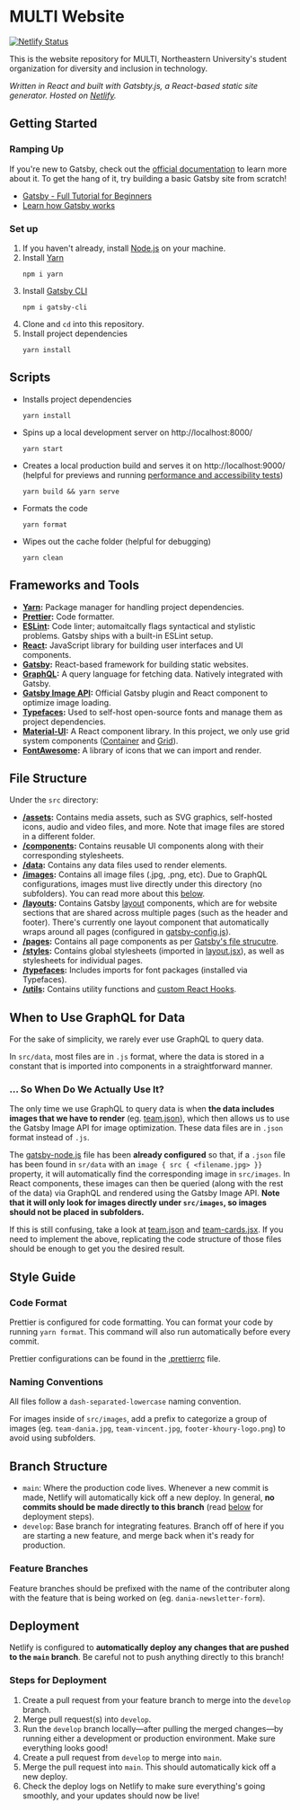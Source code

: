# MULTI Website

[![Netlify Status](https://api.netlify.com/api/v1/badges/a28e6d08-5803-4a68-907d-ff83d01cde90/deploy-status)](https://app.netlify.com/sites/numulti/deploys)

This is the website repository for MULTI, Northeastern University's student organization for diversity and inclusion in technology.

_Written in React and built with Gatsbty.js, a React-based static site generator. Hosted on [Netlify](https://netlify.com/)._

## Getting Started

### Ramping Up

If you're new to Gatsby, check out the [official documentation](https://www.gatsbyjs.com/docs/) to learn more about it. To get the hang of it, try building a basic Gatsby site from scratch!

- [Gatsby - Full Tutorial for Beginners](https://www.youtube.com/watch?v=mHFAM0CXviE)
- [Learn how Gatsby works](https://www.gatsbyjs.org/tutorial/)

### Set up

1.  If you haven't already, install [Node.js](https://nodejs.org/en/download/) on your machine.
2.  Install [Yarn](https://yarnpkg.com/)
    ```
    npm i yarn
    ```
3.  Install [Gatsby CLI](https://www.gatsbyjs.com/docs/reference/gatsby-cli/)
    ```
    npm i gatsby-cli
    ```
4.  Clone and `cd` into this repository.
5.  Install project dependencies
    ```
    yarn install
    ```

## Scripts

- Installs project dependencies
  ```
  yarn install
  ```
- Spins up a local development server on http://localhost:8000/
  ```
  yarn start
  ```
- Creates a local production build and serves it on http://localhost:9000/ (helpful for previews and running [performance and accessibility tests](https://developers.google.com/web/tools/lighthouse))
  ```
  yarn build && yarn serve
  ```
- Formats the code
  ```
  yarn format
  ```
- Wipes out the cache folder (helpful for debugging)
  ```
  yarn clean
  ```

## Frameworks and Tools

- **[Yarn](https://yarnpkg.com/):** Package manager for handling project dependencies.
- **[Prettier](https://prettier.io/):** Code formatter.
- **[ESLint](https://www.gatsbyjs.com/docs/how-to/custom-configuration/eslint/):** Code linter; automaitcally flags  syntactical and stylistic problems. Gatsby ships with a built-in ESLint setup.
- **[React](https://reactjs.org/):** JavaScript library for building user interfaces and UI components.
- **[Gatsby](https://www.gatsbyjs.com/):** React-based framework for building static websites.
- **[GraphQL](https://www.gatsbyjs.com/docs/conceptual/graphql-concepts/):** A query language for fetching data. Natively integrated with Gatsby.
- **[Gatsby Image API](https://www.gatsbyjs.com/docs/reference/built-in-components/gatsby-image/):** Official Gatsby plugin and React component to optimize image loading.
- **[Typefaces](https://github.com/KyleAMathews/typefaces):** Used to self-host open-source fonts and manage them as project dependencies.
- **[Material-UI](https://material-ui.com/):** A React component library. In this project, we only use grid system components ([Container](https://material-ui.com/components/container/) and [Grid](https://material-ui.com/components/grid/)).
- **[FontAwesome](https://fontawesome.com/how-to-use/on-the-web/using-with/react):** A library of icons that we can import and render.

## File Structure

Under the `src` directory:

- **[/assets](src/assets):** Contains media assets, such as SVG graphics, self-hosted icons, audio and video files, and more. Note that image files are stored in a different folder.
- **[/components](src/components):** Contains reusable UI components along with their corresponding stylesheets.
- **[/data](src/data):** Contains any data files used to render elements.
- **[/images](src/images):** Contains all image files (.jpg, .png, etc). Due to GraphQL configurations, images must live directly under this directory (no subfolders). You can read more about this [below](#when-to-use-graphql-for-data).
- **[/layouts](src/layouts):** Contains Gatsby [layout](https://www.gatsbyjs.com/docs/how-to/routing/layout-components/) components, which are for website sections that are shared across multiple pages (such as the header and footer). There's currently one layout component that automatically wraps around all pages (configured in [gatsby-config.js](gatsby-config.js)).
- **[/pages](src/pages):** Contains all page components as per [Gatsby's file strucutre](https://reactjs.org/docs/hooks-custom.html).
- **[/styles](src/styles):** Contains global stylesheets (imported in [layout.jsx](src/layouts/layout.jsx)), as well as stylesheets for individual pages.
- **[/typefaces](src/typefaces):** Includes imports for font packages (installed via Typefaces).
- **[/utils](src/utils):** Contains utility functions and [custom React Hooks](https://reactjs.org/docs/hooks-custom.html). 

## When to Use GraphQL for Data

For the sake of simplicity, we rarely ever use GraphQL to query data.

In `src/data`, most files are in `.js` format, where the data is stored in a constant that is imported into components in a straightforward manner.

### ... So When Do We Actually Use It?

The only time we use GraphQL to query data is when **the data includes images that we have to render** (eg. [team.json](src/data/team.json)), which then allows us to use the Gatsby Image API for image optimization. These data files are in `.json` format instead of `.js`.

The [gatsby-node.js](gatsby-node.js) file has been **already configured** so that, if a `.json` file has been found in `sr/data` with an `image { src { <filename.jpg> }}` property, it will automatically find the corresponding image in `src/images`. In React components, these images can then be queried (along with the rest of the data) via GraphQL and rendered using the Gatsby Image API. **Note that it will only look for images directly under `src/images`, so images should not be placed in subfolders.**

If this is still confusing, take a look at [team.json](src/data/team.json) and [team-cards.jsx](src/components/team-cards/team-cards.jsx). If you need to implement the above, replicating the code structure of those files should be enough to get you the desired result.

## Style Guide

### Code Format

Prettier is configured for code formatting. You can format your code by running `yarn format`. This command will also run automatically before every commit.

Prettier configurations can be found in the [.prettierrc](.prettierrc) file.

### Naming Conventions

All files follow a `dash-separated-lowercase` naming convention.

For images inside of `src/images`, add a prefix to categorize a group of images (eg. `team-dania.jpg`, `team-vincent.jpg`, `footer-khoury-logo.png`) to avoid using subfolders.

## Branch Structure

- `main`: Where the production code lives. Whenever a new commit is made, Netlify will automatically kick off a new deploy. In general, **no commits should be made directly to this branch** (read [below](#steps-for-deployment) for deployment steps).
- `develop`: Base branch for integrating features. Branch off of here if you are starting a new feature, and merge back when it's ready for production.

### Feature Branches

Feature branches should be prefixed with the name of the contributer along with the feature that is being worked on (eg. `dania-newsletter-form`).

## Deployment

Netlify is configured to **automatically deploy any changes that are pushed to the `main` branch**. Be careful not to push anything directly to this branch!

### Steps for Deployment

1. Create a pull request from your feature branch to merge into the `develop` branch.
2. Merge pull request(s) into `develop`.
3. Run the `develop` branch locally—after pulling the merged changes—by running either a development or production environment. Make sure everything looks good!
4. Create a pull request from `develop` to merge into `main`.
5. Merge the pull request into `main`. This should automatically kick off a new deploy.
6. Check the deploy logs on Netlify to make sure everything's going smoothly, and your updates should now be live!
